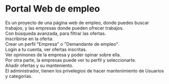 # Portal Web de empleo
Es un proyecto de una página web de empleo, donde puedes buscar trabajos, y las empresas donde pueden ofrecer trabajos.  
Con búsqueda avanzada, para filtrar las ofertas.  
Inscribirse en la oferta.  
Crear un perfil "Empresa" o "Demandante de empleo".  
Login a tu cuenta, ver ofertas inscritas.  
Ver opninones de la empresa y poder opinar sobre ella.  
Por otra parte, la empresas puede ver  tu perfil y seleccionarte.  
Añadir ofertas y su manteniento.  
El administrador, tienen los privelegios de hacer mantenimiento de Usuarios y categorías.
